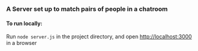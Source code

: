 ### A Server set up to match pairs of people in a chatroom

#### To run locally:

Run `node server.js` in the project directory, and open [http://localhost:3000](http://localhost:3000) in a browser